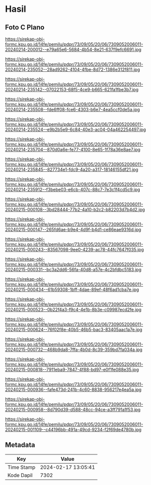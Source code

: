 # Hasil

## Foto C Plano

https://sirekap-obj-formc.kpu.go.id/14fe/pemilu/pdpr/73/09/05/20/06/7309052006011-20240214-200012--e79a65e6-5684-4b54-8e21-637f9efc6691.jpg

https://sirekap-obj-formc.kpu.go.id/14fe/pemilu/pdpr/73/09/05/20/06/7309052006011-20240214-235052--28ad9262-4104-4fbe-8d72-1386e312f811.jpg

https://sirekap-obj-formc.kpu.go.id/14fe/pemilu/pdpr/73/09/05/20/06/7309052006011-20240214-235142--07022153-68f5-4ce9-b665-621fa1fbe3b7.jpg

https://sirekap-obj-formc.kpu.go.id/14fe/pemilu/pdpr/73/09/05/20/06/7309052006011-20240214-235508--fde6ff08-fce6-4303-b6e7-4ea5ccf0de5a.jpg

https://sirekap-obj-formc.kpu.go.id/14fe/pemilu/pdpr/73/09/05/20/06/7309052006011-20240214-235524--e9b2b5e9-6c84-40e3-ac04-04a462254497.jpg

https://sirekap-obj-formc.kpu.go.id/14fe/pemilu/pdpr/73/09/05/20/06/7309052006011-20240214-235704--870d0a6e-fe77-4100-8e65-1f78a36e8ae7.jpg

https://sirekap-obj-formc.kpu.go.id/14fe/pemilu/pdpr/73/09/05/20/06/7309052006011-20240214-235845--827734e1-fdc9-4a20-a317-18146155df21.jpg

https://sirekap-obj-formc.kpu.go.id/14fe/pemilu/pdpr/73/09/05/20/06/7309052006011-20240214-235912--f3bebe03-e6cb-407c-88c7-7e3c1f4cd5c9.jpg

https://sirekap-obj-formc.kpu.go.id/14fe/pemilu/pdpr/73/09/05/20/06/7309052006011-20240215-000108--3bd28444-77b2-4a10-b2c2-b82203d7b4d2.jpg

https://sirekap-obj-formc.kpu.go.id/14fe/pemilu/pdpr/73/09/05/20/06/7309052006011-20240215-000147--265fd6ae-b9e4-4d9f-b4d1-ce86eae9316d.jpg

https://sirekap-obj-formc.kpu.go.id/14fe/pemilu/pdpr/73/09/05/20/06/7309052006011-20240215-000243--83567098-9ee0-4239-ac78-44fc7647f035.jpg

https://sirekap-obj-formc.kpu.go.id/14fe/pemilu/pdpr/73/09/05/20/06/7309052006011-20240215-000331--bc3a2dd6-56fa-40d8-a57e-4c2bfdbc5183.jpg

https://sirekap-obj-formc.kpu.go.id/14fe/pemilu/pdpr/73/09/05/20/06/7309052006011-20240215-000434--61b59308-1bff-4dae-89ef-48f6ad1cba7e.jpg

https://sirekap-obj-formc.kpu.go.id/14fe/pemilu/pdpr/73/09/05/20/06/7309052006011-20240215-000523--0b22f4a3-f9c4-4e1b-8b3e-c09987ecd2fe.jpg

https://sirekap-obj-formc.kpu.go.id/14fe/pemilu/pdpr/73/09/05/20/06/7309052006011-20240215-000624--76f02f8e-40b5-46b5-bac3-83405aac1a7e.jpg

https://sirekap-obj-formc.kpu.go.id/14fe/pemilu/pdpr/73/09/05/20/06/7309052006011-20240215-000732--468b9da8-7ffa-4b0d-8c39-359bd7fa034a.jpg

https://sirekap-obj-formc.kpu.go.id/14fe/pemilu/pdpr/73/09/05/20/06/7309052006011-20240215-000818--7911eba9-7847-4f88-bd97-e0f1fe088e35.jpg

https://sirekap-obj-formc.kpu.go.id/14fe/pemilu/pdpr/73/09/05/20/06/7309052006011-20240215-000936--fafe473d-241b-4c60-8838-956217e4ea5a.jpg

https://sirekap-obj-formc.kpu.go.id/14fe/pemilu/pdpr/73/09/05/20/06/7309052006011-20240215-000958--8d790d39-d588-48cc-94ce-a3ff791a1f53.jpg

https://sirekap-obj-formc.kpu.go.id/14fe/pemilu/pdpr/73/09/05/20/06/7309052006011-20240215-001109--c44196bb-491a-49cd-9234-f2f69de4780b.jpg


## Metadata

| Key        | Value               |
| ---------- | ------------------- |
| Time Stamp | 2024-02-17 13:05:41 |
| Kode Dapil | 7302                |



